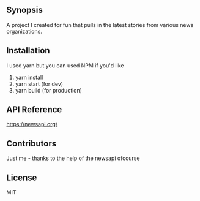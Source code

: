 ## Synopsis

A project I created for fun that pulls in the latest stories from various news organizations.

## Installation

I used yarn but you can used NPM if you'd like <br>
1. yarn install
2. yarn start (for dev)
3. yarn build (for production)

## API Reference

https://newsapi.org/

## Contributors

Just me - thanks to the help of the newsapi ofcourse

## License

MIT
